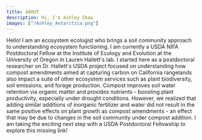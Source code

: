 ```yaml
---
title: ABOUT
description: Hi, I'm Ashley Shaw
images: ["/Ashley_Antarctica.png"]
---
```



Hello! I am an ecosystem ecologist who brings a soil community approach to understanding ecosystem functioning. I am currently a USDA NIFA Postdoctoral Fellow at the Institute of Ecology and Evolution at the University of Oregon in Lauren Hallett's lab. I started here as a postdoctoral researcher on Dr. Hallett's USDA project focused on understanding how compost amendments aimed at capturing carbon on California rangelands also impact a suite of other ecosystem services such as plant biodiversity, soil emissions, and forage production. Compost improves soil water retention via organic matter and provides nutrients - boosting plant productivity, especially under drought conditions. However, we realized that adding similar additions of inorganic fertilizer and water did not result in the same positive effects on plant growth as compost amendments - an effect that may be due to changes in the soil community under compost addition. I am taking the exciting next step with a USDA Postdoctoral Fellowship to explore this missing link! 